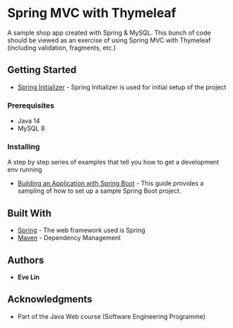 # Spring MVC with Thymeleaf

A sample shop app created with Spring & MySQL. This bunch of code should be viewed as an exercise of using Spring MVC with Thymeleaf (including validation, fragments, etc.)

## Getting Started
* [Spring Initializer](https://start.spring.io/) - Spring Initializer is used for initial setup of the project

### Prerequisites

* Java 14
* MySQL 8

### Installing

A step by step series of examples that tell you how to get a development env running

* [Building an Application with Spring Boot](https://spring.io/guides/gs/spring-boot/#scratch) - This guide provides a sampling of how to set up a sample Spring Boot project.

## Built With

* [Spring](https://spring.io/) - The web framework used is Spring
* [Maven](https://maven.apache.org/) - Dependency Management

## Authors

* **Eve Lin**


## Acknowledgments

* Part of the Java Web course (Software Engineering Programme)